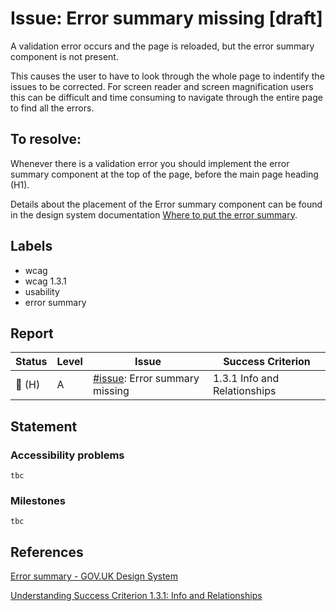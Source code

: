 # Issue: Error summary missing [draft]

A validation error occurs and the page is reloaded, but the error summary component is not present.

This causes the user to have to look through the whole page to indentify the issues to be corrected. For screen reader and screen magnification users this can be difficult and time consuming to navigate through the entire page to find all the errors.

## To resolve:

Whenever there is a validation error you should implement the error summary component at the top of the page, before the main page heading (H1).

Details about the placement of the Error summary component can be found in the design system documentation [Where to put the error summary](https://design-system.service.gov.uk/components/error-summary/#where-to-put-the-error-summary).

## Labels

- wcag
- wcag 1.3.1
- usability
- error summary

## Report

| Status | Level | Issue | Success Criterion |
| ------ | ----- | ----- | ----------------- |
| 🔴 (H) | A    | [#issue](): Error summary missing | 1.3.1 Info and Relationships |

## Statement

### Accessibility problems

```
tbc
```

### Milestones

```
tbc
```

## References

[Error summary - GOV.UK Design System](https://design-system.service.gov.uk/components/error-summary/)

[Understanding Success Criterion 1.3.1: Info and Relationships](https://www.w3.org/WAI/WCAG21/Understanding/info-and-relationships)
